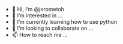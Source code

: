 - 👋 Hi, I’m @jerometoh
- 👀 I’m interested in ...
- 🌱 I’m currently learning how to use python
- 💞️ I’m looking to collaborate on ...
- 📫 How to reach me ...
